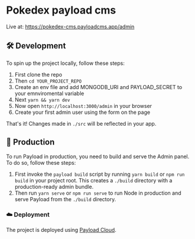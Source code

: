 # Pokedex payload cms 
Live at: https://pokedex-cms.payloadcms.app/admin
## 🛠️ Development

To spin up the project locally, follow these steps:

1. First clone the repo
1. Then `cd YOUR_PROJECT_REPO `
2.  Create an env file and add MONGODB_URI and PAYLOAD_SECRET to your emnviromental variable
3. Next `yarn && yarn dev`
4. Now open `http://localhost:3000/admin` in your browser
5. Create your first admin user using the form on the page

That's it! Changes made in `./src` will be reflected in your app.

## 🚀 Production

To run Payload in production, you need to build and serve the Admin panel. To do so, follow these steps:

1. First invoke the `payload build` script by running `yarn build` or `npm run build` in your project root. This creates a `./build` directory with a production-ready admin bundle.
1. Then run `yarn serve` or `npm run serve` to run Node in production and serve Payload from the `./build` directory.

### ☁️ Deployment

The project is deployed using [Payload Cloud](https://payloadcms.com/new/import).
